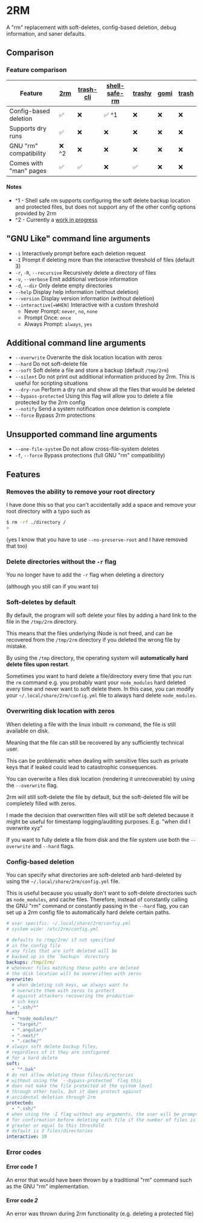 # 2RM

A "rm" replacement with soft-deletes, config-based deletion, debug information, and saner defaults.

## Comparison

### Feature comparison

| Feature                | [2rm](https://github.com/hudson-newey/2rm) | [trash-cli](https://github.com/andreafrancia/trash-cli) | [shell-safe-rm](https://github.com/kaelzhang/shell-safe-rm) | [trashy](https://github.com/oberblastmeister/trashy) | [gomi](https://github.com/babarot/gomi) | [trash](https://github.com/sindresorhus/trash) |
| ---------------------- | ------------------------------------------ | ------------------------------------------------------- | ----------------------------------------------------------- | ---------------------------------------------------- | --------------------------------------- | ---------------------------------------------- |
| Config-based deletion  | ✅                                         | ❌                                                      | ✅ ^1                                                       | ❌                                                   | ❌                                      | ❌                                             |
| Supports dry runs      | ✅                                         | ❌                                                      | ❌                                                          | ❌                                                   | ❌                                      | ❌                                             |
| GNU "rm" compatibility | ❌ ^2                                      | ❌                                                      | ❌                                                          | ❌                                                   | ❌                                      | ❌                                             |
| Comes with "man" pages | ✅                                         | ✅                                                      | ❌                                                          | ✅                                                   | ❌                                      | ❌                                             |

#### Notes

- ^1 - Shell safe rm supports configuring the soft delete backup location and protected files, but does not support any of the other config options provided by 2rm
- ^2 - Currently a [work in progress](https://github.com/hudson-newey/2rm/issues?q=sort%3Aupdated-desc+is%3Aissue+is%3Aopen+label%3A%22GNU+compatability%22)

## "GNU Like" command line arguments

- `-i` Interactively prompt before each deletion request
- `-I` Prompt if deleting more than the interactive threshold of files (default 3)
- `-r`, `-R`, `--recursive` Recursively delete a directory of files
- `-v`, `--verbose` Emit additional verbose information
- `-d`, `--dir` Only delete empty directories
- `--help` Display help information (without deletion)
- `--version` Display version information (without deletion)
- `--interactive[=WHEN]` Interactive with a custom threshold
  - Never Prompt: `never`, `no`, `none`
  - Prompt Once: `once`
  - Always Prompt: `always`, `yes`

## Additional command line arguments

- `--overwrite` Overwrite the disk location location with zeros
- `--hard` Do not soft-delete file
- `--soft` Soft delete a file and store a backup (default `/tmp/2rm`)
- `--silent` Do not print out additional information priduced by 2rm. This is useful for scripting situations
- `--dry-run` Perform a dry run and show all the files that would be deleted
- `--bypass-protected` Using this flag will allow you to delete a file protected by the 2rm config
- `--notify` Send a system notification once deletion is complete
- `--force` Bypass 2rm protections

## Unsupported command line arguments

- `--one-file-system` Do not allow cross-file-system deletes
- `-f`, `--force` Bypass protections (full GNU "rm" compatibility)

## Features

### Removes the ability to remove your root directory

I have done this so that you can't accidentally add a space and remove your root directory with a typo such as

```sh
$ rm -rf ./directory /
>
```

(yes I know that you have to use `--no-preserve-root` and I have removed that too)

### Delete directories without the `-r` flag

You no longer have to add the `-r` flag when deleting a directory

(although you still can if you want to)

### Soft-deletes by default

By default, the program will soft delete your files by adding a hard link to the file in the `/tmp/2rm` directory.

This means that the files underlying INode is not freed, and can be recovered from the `/tmp/2rm` directory if you deleted the wrong file by mistake.

By using the `/tmp` directory, the operating system will **automatically hard delete files upon restart**.

Sometimes you want to hard delete a file/directory every time that you run the `rm` command e.g. you probably want your `node_modules` hard deleted every time and never want to soft delete them.
In this case, you can modify your `~/.local/share/2rm/config.yml` file to always hard delete `node_modules`.

### Overwriting disk location with zeros

When deleting a file with the linux inbuilt `rm` command, the file is still available on disk.

Meaning that the file can still be recovered by any sufficiently technical user.

This can be problematic when dealing with sensitive files such as private keys that if leaked could lead to catastrophic consequences.

You can overwrite a files disk location (rendering it unrecoverable) by using the `--overwrite` flag.

2rm will still soft-delete the file by default, but the soft-deleted file will be completely filled with zeros.

I made the decision that overwritten files will still be soft deleted because it might be useful for timestamp logging/auditing purposes.
E.g. "when did I overwrite xyz"

If you want to fully delete a file from disk and the file system use both the `--overwrite` and `--hard` flags.

### Config-based deletion

You can specify what directories are soft-deleted anb hard-deleted by using the `~/.local/share/2rm/config.yml` file.

This is useful because you usually don't want to soft-delete directories such as `node_modules`, and cache files.
Therefore, instead of constantly calling the GNU "rm" command or constantly passing in the `--hard` flag, you can
set up a 2rm config file to automatically hard delete certain paths.

```yml
# user specific: ~/.local/share/2rm/config.yml
# system wide: /etc/2rm/config.yml

# defaults to /tmp/2rm/ if not specified
# in the config file
# any files that are soft deleted will be
# backed up in the `backups` directory
backups: /tmp/2rm/
# whenever files matching these paths are deleted
# the disk location will be overwritten with zeros
overwrite:
  # when deleting ssh keys, we always want to
  # overwrite them with zeros to protect
  # against attackers recovering the production
  # ssh keys
  - ".ssh/*"
hard:
  - "node_modules/"
  - "target/"
  - ".angular/"
  - ".next/"
  - ".cache/"
# always soft delete backup files,
# regardless of it they are configured
# for a hard delete
soft:
  - "*.bak"
# do not allow deleting these files/directories
# without using the `--bypass-protected` flag this
# does not make the file protected at the system level
# through other tools, but it does protect against
# accidental deletion through 2rm
protected:
  - ".ssh/"
# when using the -I flag without any arguments, the user will be prompted
# for confirmation before deleting each file if the number of files is
# greater or equal to this threshold
# default is 3 files/directories
interactive: 10
```

### Error codes

#### Error code _1_

An error that would have been thrown by a traditional "rm" command such as
the GNU "rm" implementation.

#### Error code _2_

An error was thrown during 2rm functionality (e.g. deleting a protected file)
